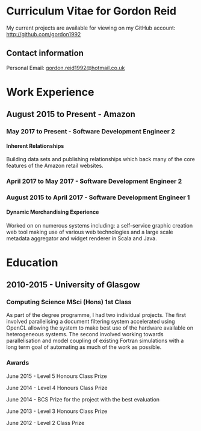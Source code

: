# Curriculum Vitae for Gordon Reid

My current projects are available for viewing on my GitHub account: http://github.com/gordon1992

## Contact information

Personal Email: gordon.reid1992@hotmail.co.uk

# Work Experience

## August 2015 to Present - Amazon

### May 2017 to Present - Software Development Engineer 2

#### Inherent Relationships

Building data sets and publishing relationships which back many of the core features of the Amazon retail websites. 

### April 2017 to May 2017 - Software Development Engineer 2
### August 2015 to April 2017 - Software Development Engineer 1

#### Dynamic Merchandising Experience

Worked on on numerous systems including: a self-service graphic creation web tool making use of various web technologies and a large scale metadata aggregator and widget renderer in Scala and Java.

# Education

## 2010-2015 - University of Glasgow

### Computing Science MSci (Hons) 1st Class

As part of the degree programme, I had two individual projects. The first involved parallelising a document filtering system accelerated using OpenCL allowing the system to make best use of the hardware available on heterogeneous systems. The second involved working towards parallelisation and model coupling of existing Fortran simulations with a long term goal of automating as much of the work as possible.

### Awards

June 2015 - Level 5 Honours Class Prize

June 2014 - Level 4 Honours Class Prize

June 2014 - BCS Prize for the project with the best evaluation

June 2013 - Level 3 Honours Class Prize

June 2012 - Level 2 Class Prize
